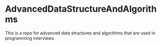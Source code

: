 AdvancedDataStructureAndAlgorithms
==================================

This is a repo for advanced data structures and algorithms that are used in programming interviews
